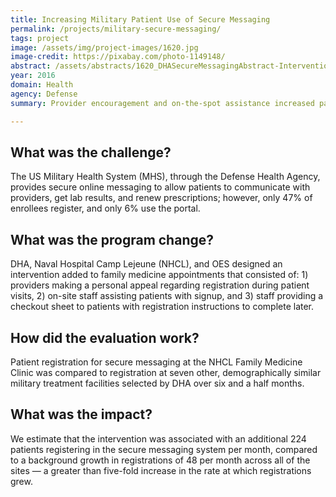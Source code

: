 ```yaml
---
title: Increasing Military Patient Use of Secure Messaging
permalink: /projects/military-secure-messaging/
tags: project
image: /assets/img/project-images/1620.jpg 
image-credit: https://pixabay.com/photo-1149148/
abstract: /assets/abstracts/1620_DHASecureMessagingAbstract-Intervention1.pdf
year: 2016 
domain: Health 
agency: Defense 
summary: Provider encouragement and on-the-spot assistance increased patient registrations for secure messaging

---
```

## What was the challenge?

The US Military Health System (MHS), through the Defense Health Agency, provides secure online messaging to allow patients to communicate with providers, get lab results, and renew prescriptions; however, only 47% of enrollees register, and only 6% use the portal.

## What was the program change?

DHA, Naval Hospital Camp Lejeune (NHCL), and OES designed an intervention added to family medicine appointments that consisted of: 1) providers making a personal appeal regarding registration during patient visits, 2) on-site staff assisting patients with signup, and 3) staff providing a checkout sheet to patients with registration instructions to complete later.

## How did the evaluation work?

Patient registration for secure messaging at the NHCL Family Medicine Clinic was compared to registration at seven other, demographically similar military treatment facilities selected by DHA over six and a half months.


## What was the impact?

We estimate that the intervention was associated with an additional 224 patients registering in the secure messaging system per month, compared to a background growth in registrations of 48 per month across all of the sites — a greater than five-fold increase in the rate at which registrations grew.

